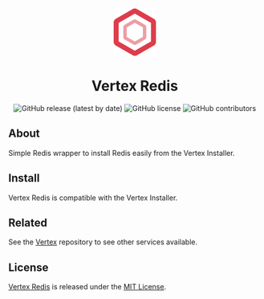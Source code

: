 <p align="center">
    <img height="96" src="https://github.com/vertex-center/vertex-design/raw/main/logos/transparent/vertex_logo_transparent.png" alt="Vertex logo" />
</p>
<h1 align="center">Vertex Redis</h1>

<p align="center">
<img alt="GitHub release (latest by date)" src="https://img.shields.io/github/v/release/vertex-center/vertex-redis?color=DE3C4B&labelColor=1E212B&style=for-the-badge">
<img alt="GitHub license" src="https://img.shields.io/github/license/vertex-center/vertex-redis?color=DE3C4B&labelColor=1E212B&style=for-the-badge">
<img alt="GitHub contributors" src="https://img.shields.io/github/contributors/vertex-center/vertex-redis?color=DE3C4B&labelColor=1E212B&style=for-the-badge">
</p>

## About

Simple Redis wrapper to install Redis easily from the Vertex Installer.

## Install

Vertex Redis is compatible with the Vertex Installer.

## Related

See the [Vertex](https://github.com/vertex-center/vertex) repository to see other services available.

## License

[Vertex Redis](https://github.com/vertex-center/vertex-redis) is released under the [MIT License](./LICENSE.md).
